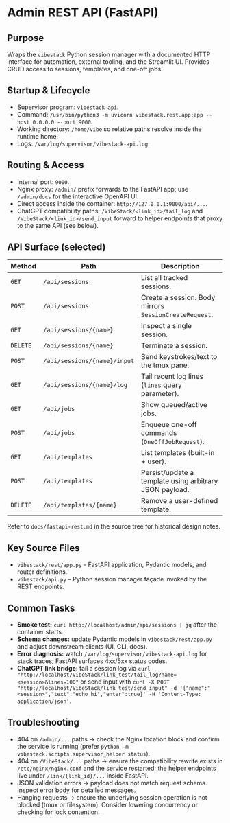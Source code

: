 # Admin REST API (FastAPI)

## Purpose
Wraps the `vibestack` Python session manager with a documented HTTP interface for automation, external tooling, and the Streamlit UI. Provides CRUD access to sessions, templates, and one-off jobs.

## Startup & Lifecycle
- Supervisor program: `vibestack-api`.
- Command: `/usr/bin/python3 -m uvicorn vibestack.rest.app:app --host 0.0.0.0 --port 9000`.
- Working directory: `/home/vibe` so relative paths resolve inside the runtime home.
- Logs: `/var/log/supervisor/vibestack-api.log`.

## Routing & Access
- Internal port: `9000`.
- Nginx proxy: `/admin/` prefix forwards to the FastAPI app; use `/admin/docs` for the interactive OpenAPI UI.
- Direct access inside the container: `http://127.0.0.1:9000/api/...`.
- ChatGPT compatibility paths: `/VibeStack/<link_id>/tail_log` and `/VibeStack/<link_id>/send_input` forward to helper endpoints that proxy to the same API (see below).

## API Surface (selected)
| Method | Path | Description |
| --- | --- | --- |
| `GET` | `/api/sessions` | List all tracked sessions. |
| `POST` | `/api/sessions` | Create a session. Body mirrors `SessionCreateRequest`. |
| `GET` | `/api/sessions/{name}` | Inspect a single session. |
| `DELETE` | `/api/sessions/{name}` | Terminate a session. |
| `POST` | `/api/sessions/{name}/input` | Send keystrokes/text to the tmux pane. |
| `GET` | `/api/sessions/{name}/log` | Tail recent log lines (`lines` query parameter). |
| `GET` | `/api/jobs` | Show queued/active jobs. |
| `POST` | `/api/jobs` | Enqueue one-off commands (`OneOffJobRequest`). |
| `GET` | `/api/templates` | List templates (built-in + user). |
| `POST` | `/api/templates` | Persist/update a template using arbitrary JSON payload. |
| `DELETE` | `/api/templates/{name}` | Remove a user-defined template. |

Refer to `docs/fastapi-rest.md` in the source tree for historical design notes.

## Key Source Files
- `vibestack/rest/app.py` – FastAPI application, Pydantic models, and router definitions.
- `vibestack/api.py` – Python session manager façade invoked by the REST endpoints.

## Common Tasks
- **Smoke test:** `curl http://localhost/admin/api/sessions | jq` after the container starts.
- **Schema changes:** update Pydantic models in `vibestack/rest/app.py` and adjust downstream clients (UI, CLI, docs).
- **Error diagnosis:** watch `/var/log/supervisor/vibestack-api.log` for stack traces; FastAPI surfaces 4xx/5xx status codes.
- **ChatGPT link bridge:** tail a session log via `curl "http://localhost/VibeStack/link_test/tail_log?name=<session>&lines=100"` or send input with `curl -X POST "http://localhost/VibeStack/link_test/send_input" -d '{"name":"<session>","text":"echo hi","enter":true}' -H 'Content-Type: application/json'`.

## Troubleshooting
- 404 on `/admin/...` paths → check the Nginx location block and confirm the service is running (prefer `python -m vibestack.scripts.supervisor_helper status`).
- 404 on `/VibeStack/...` paths → ensure the compatibility rewrite exists in `/etc/nginx/nginx.conf` and the service restarted; the helper endpoints live under `/link/{link_id}/...` inside FastAPI.
- JSON validation errors → payload does not match request schema. Inspect error body for detailed messages.
- Hanging requests → ensure the underlying session operation is not blocked (tmux or filesystem). Consider lowering concurrency or checking for lock contention.
